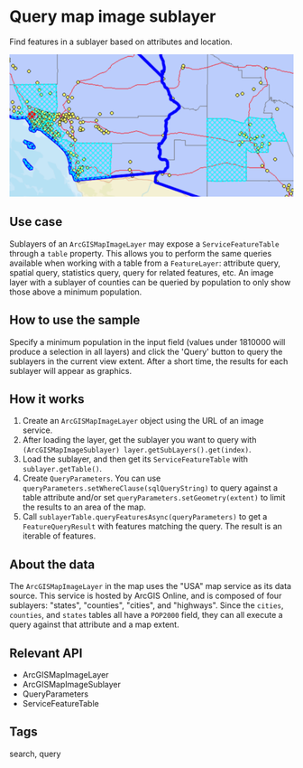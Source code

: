 # Query map image sublayer

Find features in a sublayer based on attributes and location.

![Image of query map image sublayer](QueryMapImageSublayer.png)

## Use case

Sublayers of an `ArcGISMapImageLayer` may expose a `ServiceFeatureTable` through a `table` property. This allows you to perform the same queries available when working with a table from a `FeatureLayer`: attribute query, spatial query, statistics query, query for related features, etc. An image layer with a sublayer of counties can be queried by population to only show those above a minimum population.

## How to use the sample

Specify a minimum population in the input field (values under 1810000 will produce a selection in all layers) and click the 'Query' button to query the sublayers in the current view extent. After a short time, the results for each sublayer will appear as graphics.

## How it works

1. Create an `ArcGISMapImageLayer` object using the URL of an image service.
2. After loading the layer, get the sublayer you want to query with `(ArcGISMapImageSublayer) layer.getSubLayers().get(index)`.
3. Load the sublayer, and then get its `ServiceFeatureTable` with `sublayer.getTable()`.
4. Create `QueryParameters`. You can use `queryParameters.setWhereClause(sqlQueryString)` to query against a table attribute and/or set `queryParameters.setGeometry(extent)` to limit the results to an area of the map.
5. Call `sublayerTable.queryFeaturesAsync(queryParameters)` to get a `FeatureQueryResult` with features matching the query. The result is an iterable of features.

## About the data

The `ArcGISMapImageLayer` in the map uses the "USA" map service as its data source. This service is hosted by ArcGIS Online, and is composed of four sublayers: "states", "counties", "cities", and "highways".
Since the `cities`, `counties`, and `states` tables all have a `POP2000` field, they can all execute a query against that attribute and a map extent.

## Relevant API

* ArcGISMapImageLayer
* ArcGISMapImageSublayer
* QueryParameters
* ServiceFeatureTable

## Tags

search, query
